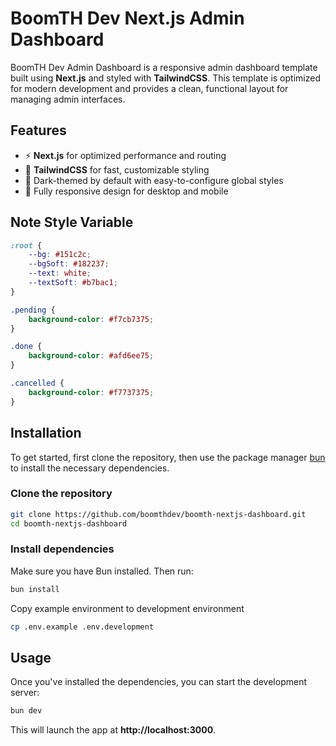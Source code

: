 # BoomTH Dev Next.js Admin Dashboard

BoomTH Dev Admin Dashboard is a responsive admin dashboard template built using **Next.js** and styled with **TailwindCSS**. This template is optimized for modern development and provides a clean, functional layout for managing admin interfaces.

## Features

- ⚡️ **Next.js** for optimized performance and routing
- 💨 **TailwindCSS** for fast, customizable styling
- 🎨 Dark-themed by default with easy-to-configure global styles
- 📱 Fully responsive design for desktop and mobile

## Note Style Variable

```css
:root {
    --bg: #151c2c;
    --bgSoft: #182237;
    --text: white;
    --textSoft: #b7bac1;
}

.pending {
    background-color: #f7cb7375;
}

.done {
    background-color: #afd6ee75;
}

.cancelled {
    background-color: #f7737375;
}
```

## Installation

To get started, first clone the repository, then use the package manager [bun](https://bun.sh/) to install the necessary dependencies.

### Clone the repository

```bash
git clone https://github.com/boomthdev/boomth-nextjs-dashboard.git
cd boomth-nextjs-dashboard
```
### Install dependencies
Make sure you have Bun installed. Then run:

```bash
bun install
```

Copy example environment to development environment

```bash
cp .env.example .env.development
```

## Usage

Once you've installed the dependencies, you can start the development server:

```bash
bun dev
```

This will launch the app at **http://localhost:3000**.